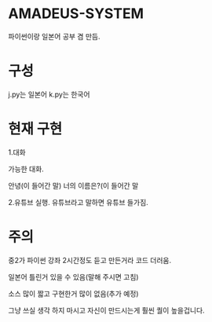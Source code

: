 # AMADEUS-SYSTEM
파이썬이랑 일본어 공부 겸 만듬.

# 구성

j.py는 일본어
k.py는 한국어

# 현재 구현

1.대화

가능한 대화.

안녕(이 들어간 말)
너의 이름은?(이 들어간 말

2.유튜브 실행.
유튜브라고 말하면 유튜브 들가짐.
# 주의

중2가
파이썬 강좌 2시간정도 듣고 만든거라
코드 더러움.

일본어 틀린거 있을 수 있음(말해 주시면 고침)

소스 많이 짧고 구현한거 많이 없음(추가 예정)

그냥 쓰실 생각 하지 마시고 자신이 만드시는게 훨씬 퀄이 높을겁니다.
